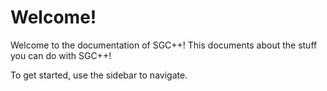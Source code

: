 # Welcome!
Welcome to the documentation of SGC++! This documents about the stuff you can do with SGC++! 

To get started, use the sidebar to navigate.